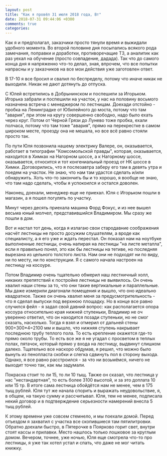 ```yaml
---
layout: post
title: "Как я провёл 31 июля 2018 года, Вт"
date: 2018-07-31 09:44:06 +0300
comments: true
categories: 
---
```

Как я и предполагал, заказчики просто тянули время и выжидали удобного момента. Во второй половине дня посыпались всякого рода замечания, поправки и доработки, противоречащие ТЗ, а аналитик как раз уехал на обучение (просто совпадение, дадада). Так что до самого конца дня я напряженно что-то делал, зная, впрочем, что все попытки напрасны и у заказчиков на все мои действия уже заготовлен ответ.

В 17-10 я все бросил и свалил по беспределу, потому что иначе никак не выходили. Никак не дают дотянуть до отпуска.

С Юлей встретились в Добрынинском и поспешили за Игорьком. Игорька забрали и поспешили на участок, у нас на половину восьмого назначена встреча с менеджером по лестницам. Доехади отстойно - пробка на Ленинградке от Юбилейного до моста, потому что там "авария", при этом на кругу совершенно свободно, надо было ехать через круг. Потом от Черной Грязи до Лунево тоже пробка, ехали полчаса, потому что там тоже "авария", прямо на перекрестке в самом широком месте, проезду она не мешала, но все всё равно стояли просто так.

По пути Юля позвонила нашему электрику Валере, он, оказывается, работает в типографии "Комсомольской правды", которая, оказывается, находится в Химках на Нагорном шоссе, а к Нагорному шоссе, оказывается, относится и тот конгениальный проезд от НК шоссе в Химки. Договорились, что я послезавтра заберу его там в девять утра и поедем на участок. Не знаю, что нам там удастся сделать и/или обнаружить. Хоть что-то закончить бы и то хорошо, я вообще не знаю, что там надо сделать, чтобы я успокоился и остался доволен.

Наконец, доехали, менеджер еще не приехал. Юля с Игорьком пошли в магазин, а я пошел погулять по участку.

Минут через десять приехала машина Форд Фокус, и из нее вышел весьма юный молчел, представившийся Владимиром. Мы сразу же пошли в дом.

Вот и настал тот день, когда я излагаю свои стародавние соображения насчёт лестницы не просто досужим слушателям, а вроде как специалисту, а я его уже и ждать перестал. Он показал нам на ноутбуке выполненные лестницы, очень напирая на лестницы "на листе металла", если я правильно понял, это как бы лестницы на тетиве, но последняя вырезана из цельного толстого листа. Нам они не подходят ни по виду, ни по месту, ни по конструкции. Я с самого начала настроен на лестницу на косоуре.

Потом Владимир очень тщательно обмерил наш лестничный холл, никаких препятствий к постройке лестницы не выявилось. Он очень хвалил наши стены за то, что они такие вертикальные и параллельные. Мы даже измерили диагонали помещения и вышло, что оно идеально квадратное. Также он очень хвалил меня за предусмотрительность - что я сделал выпуски под верхнюю площадку. Но в конце все равно случился фейл - я задал свой давний вопрос: как располагается опора косоура относительно края нижней ступеньки, Владимир не оч уверенно ответил, что он находится позади ступеньки, но не смог сказать, насколько. Тогда я взял и отмерил от дальней стены 900+300\*4=2100 мм и вышло, что нижняя ступень накрывает последнюю трубу теплого пола. То есть крепление окажется где-то прямо около трубы. То есть все же я не угадал с просветом в теплых полах, пятачок, который прямо у входа на лестницу, выдвинут слишком далеко.  Тщательно все наскоро обдумав, я решил, что можно было вынуть из пенопласта скобки и слегка сдвинуть пол в сторону выхода. Однако, я все равно расстроился - за что ни возьмёмся, ничего не выходит точно так, как мы задумали.

Покраска стоит то ли 15, то ли 10 тыщ. Также он сказал, что лестница у нас "нестандартная", то есть более 3100 высотой, и за это доплата 10 или 15 тр. В итоге сама лестница обойдётся нам не менее, чем в 175 тыщ рублей. Юля тут же начала спорить и выражать неудовольствие, я, в общем, на такую сумму и рассчитывал. Юля, тем не менее, подписала некий договор и в подтверждение серьезности намерений внесла 5 тыщ рублей.

К этому времени уже совсем стемнело, и мы поехали домой. Перед отъездом я захватил с участка все скопившиеся там пятилитровки. Обратно доехали быстро, в Пятерочке в Поярково горит свет, внутри стоят кассы и прилавки. Место нашлось только лошковое за круглым домом. Вечером, точнее, уже ночью, Юля еще смотрела что-то про лестницы, я уже так хотел устал и спать, что даже не мог читать книжку.